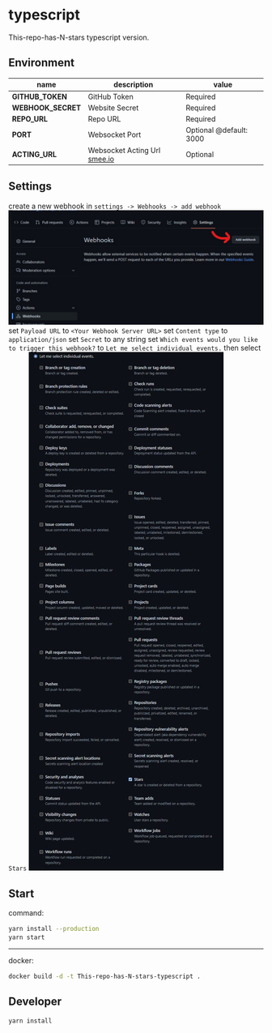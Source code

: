 # typescript

This-repo-has-N-stars typescript version.

## Environment

| name               | description                                      | value                   |
| ------------------ | ------------------------------------------------ | ----------------------- |
| __GITHUB_TOKEN__   | GitHub Token                                     | Required                |
| __WEBHOOK_SECRET__ | Website Secret                                   | Required                |
| __REPO_URL__       | Repo URL                                         | Required                |
| __PORT__           | Websocket Port                                   | Optional @default: 3000 |
| __ACTING_URL__     | Websocket Acting Url [smee.io](https://smee.io/) | Optional                |

## Settings

create a new webhook in `settings -> Webhooks -> add webhook`
![](./.github/settings-webhooks.jpg)
set `Payload URL` to `<Your Webhook Server URL>`
set `Content type` to `application/json`
set `Secret` to any string
set `Which events would you like to trigger this webhook?` to `Let me select individual events.` then select `Stars`
![](./.github/watch-event.jpg)

## Start

command:

```sh
yarn install --production
yarn start
```

---

docker:

```sh
docker build -d -t This-repo-has-N-stars-typescript .
```

## Developer

```sh
yarn install
```
